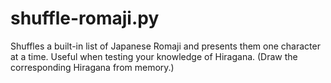 # shuffle-romaji.py
Shuffles a built-in list of Japanese Romaji and presents them one character at a time.
Useful when testing your knowledge of Hiragana. (Draw the corresponding Hiragana from memory.)
